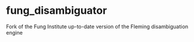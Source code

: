fung_disambiguator
==================

Fork of the Fung Institute up-to-date version of the Fleming disambiguation engine